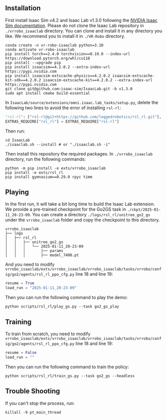 ## Installation

First install Isaac Sim v4.2 and Isaac Lab v1.3.0 following the [NVIDIA Isaac Sim documentation](https://isaac-sim.github.io/IsaacLab/v1.3.0/source/setup/installation/pip_installation.html). Please do not clone the Isaac Lab repository in `./vrrobo_isaaclab` directory. You can clone and install it in any directory you like. We recommend you to install it in `./VR-Robo` directory.

```shell
conda create -n vr-robo-isaaclab python=3.10
conda activate vr-robo-isaaclab
pip install torch==2.4.0 torchvision==0.19.0 --index-url https://download.pytorch.org/whl/cu118
pip install --upgrade pip
pip install isaacsim==4.2.0.2 --extra-index-url https://pypi.nvidia.com
pip install isaacsim-extscache-physics==4.2.0.2 isaacsim-extscache-kit-sdk==4.2.0.2 isaacsim-extscache-kit==4.2.0.2 --extra-index-url https://pypi.nvidia.com
git clone git@github.com:isaac-sim/IsaacLab.git -b v1.3.0
sudo apt install cmake build-essential
```

In `IsaacLab/source/extensions/omni.isaac.lab_tasks/setup.py`, delete the following two lines to avoid the error of installing `rsl-rl`:
```python
"rsl-rl": ["rsl-rl@git+https://github.com/leggedrobotics/rsl_rl.git"],
EXTRAS_REQUIRE["rsl_rl"] = EXTRAS_REQUIRE["rsl-rl"]
```

Then run:
```shell
cd IsaacLab
./isaaclab.sh --install # or "./isaaclab.sh -i"
```

Then install this repository the required packages. In `./vrrobo_isaaclab` directory, run the following commands:
```shell
python -m pip install -e exts/vrrobo_isaaclab
pip install -e exts/rsl_rl
pip install gymnasium==0.29.0 rpyc timm
```

## Playing
In the first run, it will take a bit long time to build the Isaac Lab extension.
We provide a pre-trained checkpoint for the Go2GS task in `./ckpt/2025-01-11_20-23-09`. You can create a directory `./logs/rsl_rl/unitree_go2_gs` under the `vrrobo_isaaclab` folder and copy the checkpoint to this directory.
```shell
vrrobo_isaaclab
├── logs
│   ├── rsl_rl
│   │   ├── unitree_go2_gs
│   │   │   └── 2025-01-11_20-23-09
│   │   │       ├── params
│   │   │       ├── model_7400.pt
```
And you need to modify `vrrobo_isaaclab/exts/vrrobo_isaaclab/vrrobo_isaaclab/tasks/vrrobo/config/go2/agents/rsl_rl_ppo_cfg.py` line 18 and line 19:
```python
resume = True
load_run = "2025-01-11_20-23-09"
```
Then you can run the following command to play the demo:
```shell
python scripts/rsl_rl/play_gs.py --task go2_gs_play
```

## Training
To train from scratch, you need to modify `vrrobo_isaaclab/exts/vrrobo_isaaclab/vrrobo_isaaclab/tasks/vrrobo/config/go2/agents/rsl_rl_ppo_cfg.py` line 18 and line 19:
```python
resume = False
load_run = ""
```
Then you can run the following command to train the policy:
```shell
python scripts/rsl_rl/train_gs.py --task go2_gs --headless
```

## Trouble Shooting
If you can't stop the process, run:
```shell
killall -9 pt_main_thread
```
